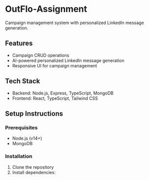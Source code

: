 # OutFlo-Assignment

Campaign management system with personalized LinkedIn message generation.

## Features

- Campaign CRUD operations
- AI-powered personalized LinkedIn message generation
- Responsive UI for campaign management

## Tech Stack

- Backend: Node.js, Express, TypeScript, MongoDB
- Frontend: React, TypeScript, Tailwind CSS

## Setup Instructions

### Prerequisites
- Node.js (v14+)
- MongoDB

### Installation

1. Clone the repository
2. Install dependencies: